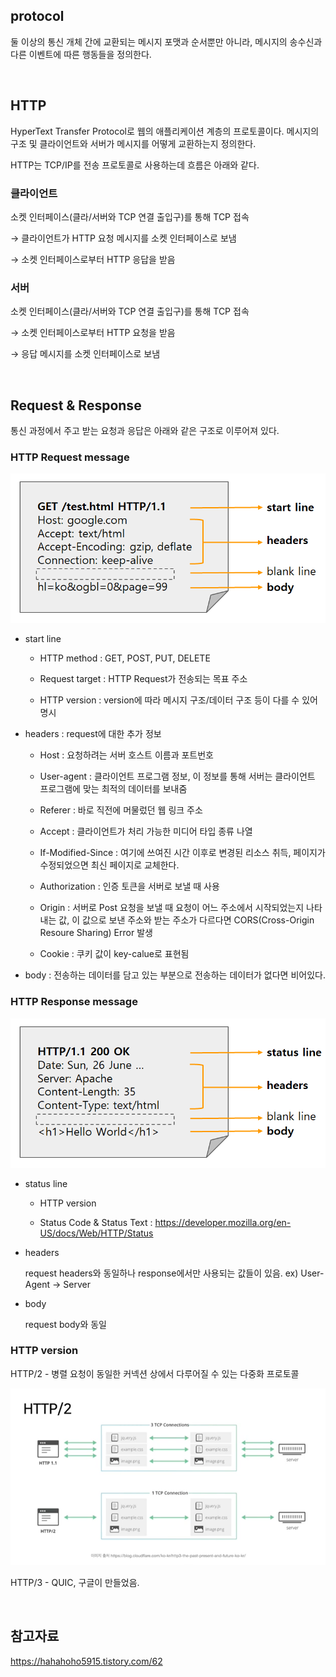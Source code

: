 ## protocol

둘 이상의 통신 개체 간에 교환되는 메시지 포맷과 순서뿐만 아니라, 메시지의 송수신과 다른 이벤트에 따른 행동들을 정의한다.

<br>

## HTTP

HyperText Transfer Protocol로 웹의 애플리케이션 계층의 프로토콜이다. 메시지의 구조 및 클라이언트와 서버가 메시지를 어떻게 교환하는지 정의한다.

HTTP는 TCP/IP를 전송 프로토콜로 사용하는데 흐름은 아래와 같다.


### 클라이언트

소켓 인터페이스(클라/서버와 TCP 연결 출입구)를 통해 TCP 접속

→ 클라이언트가 HTTP 요청 메시지를 소켓 인터페이스로 보냄

→ 소켓 인터페이스로부터 HTTP 응답을 받음


### 서버

소켓 인터페이스(클라/서버와 TCP 연결 출입구)를 통해 TCP 접속

→ 소켓 인터페이스로부터 HTTP 요청을 받음

→ 응답 메시지를 소켓 인터페이스로 보냄

<br>

## Request & Response

통신 과정에서 주고 받는 요청과 응답은 아래와 같은 구조로 이루어져 있다.


### HTTP Request message

![HTTP Request](./image/HTTPrequest.png)

- start line

  - HTTP method : GET, POST, PUT, DELETE

  - Request target : HTTP Request가 전송되는 목표 주소

  - HTTP version : version에 따라 메시지 구조/데이터 구조 등이 다를 수 있어 명시

- headers : request에 대한 추가 정보

  - Host : 요청하려는 서버 호스트 이름과 포트번호

  - User-agent : 클라이언트 프로그램 정보, 이 정보를 통해 서버는 클라이언트 프로그램에 맞는 최적의 데이터를 보내줌

  - Referer : 바로 직전에 머물렀던 웹 링크 주소

  - Accept : 클라이언트가 처리 가능한 미디어 타입 종류 나열

  - If-Modified-Since : 여기에 쓰여진 시간 이후로 변경된 리소스 취득, 페이지가 수정되었으면 최신 페이지로 교체한다.

  - Authorization : 인증 토큰을 서버로 보낼 때 사용

  - Origin : 서버로 Post 요청을 보낼 때 요청이 어느 주소에서 시작되었는지 나타내는 값, 이 값으로 보낸 주소와 받는 주소가 다르다면 CORS(Cross-Origin Resoure Sharing) Error 발생

  - Cookie : 쿠키 값이 key-calue로 표현됨

- body : 전송하는 데이터를 담고 있는 부분으로 전송하는 데이터가 없다면 비어있다.


### HTTP Response message

![HTTP Response](./image/HTTPresponse.png)

- status line

  - HTTP version

  - Status Code & Status Text : https://developer.mozilla.org/en-US/docs/Web/HTTP/Status

- headers
    
  request headers와 동일하나 response에서만 사용되는 값들이 있음. ex) User-Agent → Server
    

- body
    
  request body와 동일


### HTTP version

HTTP/2 - 병렬 요청이 동일한 커넥션 상에서 다루어질 수 있는 다중화 프로토콜

![HTTP/2](./image/HTTP2.png)

HTTP/3 - QUIC, 구글이 만들었음.


<br>

## 참고자료

https://hahahoho5915.tistory.com/62